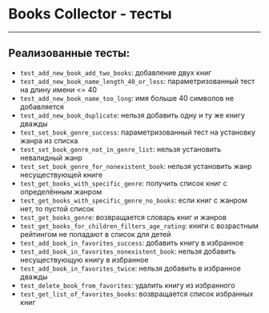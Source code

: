 # Books Collector - тесты

---

## Реализованные тесты:

- `test_add_new_book_add_two_books`: добавление двух книг
- `test_add_new_book_name_length_40_or_less`: параметризованный тест на длину имени <= 40
- `test_add_new_book_name_too_long`: имя больше 40 символов не добавляется
- `test_add_new_book_duplicate`: нельзя добавить одну и ту же книгу дважды
- `test_set_book_genre_success`: параметризованный тест на установку жанра из списка
- `test_set_book_genre_not_in_genre_list`: нельзя установить невалидный жанр
- `test_set_book_genre_for_nonexistent_book`: нельзя установить жанр несуществующей книге
- `test_get_books_with_specific_genre`: получить список книг с определённым жанром
- `test_get_books_with_specific_genre_no_books`: если книг с жанром нет, то пустой список
- `test_get_books_genre`: возвращается словарь книг и жанров
- `test_get_books_for_children_filters_age_rating`: книги с возрастным рейтингом не попадают в список для детей
- `test_add_book_in_favorites_success`: добавить книгу в избранное
- `test_add_book_in_favorites_nonexistent_book`: нельзя добавить несуществующую книгу в избранное
- `test_add_book_in_favorites_twice`: нельзя добавить в избранное дважды
- `test_delete_book_from_favorites`: удалить книгу из избранного
- `test_get_list_of_favorites_books`: возвращается список избранных книг
